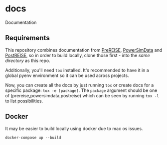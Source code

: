 # docs
Documentation

## Requirements
This repository combines documentation from [PreREISE], [PowerSimData] and [PostREISE], so
in order to build locally, clone those first - into the *same directory* as this repo.

Additionally, you'll need `tox` installed. It's recommended to have
it in a global pyenv environment so it can be used across projects.

Now, you can create all the docs by just running `tox` or create docs for a
specific package: `tox -e [package]`. The `package` argument should be one of
(prereise,powersimdata,postreise) which can be seen by running `tox -l` to list
possibilities.

## Docker
It may be easier to build locally using docker due to mac os issues.

```
docker-compose up --build
```
[PreREISE]: https://github.com/Breakthrough-Energy/PreREISE
[PowerSimData]: https://github.com/Breakthrough-Energy/PowerSimData
[PostREISE]: https://github.com/Breakthrough-Energy/PostREISE
